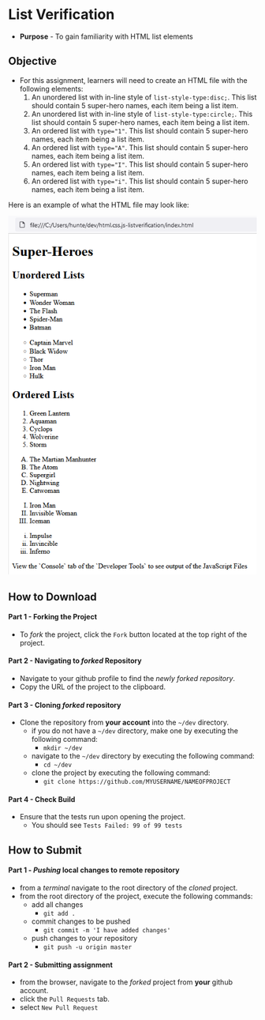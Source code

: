 # List Verification

* **Purpose** - To gain familiarity with HTML list elements




## Objective
* For this assignment, learners will need to create an HTML file with the following elements:
  1. An unordered list with in-line style of `list-style-type:disc;`. This list should contain 5 super-hero names, each item being a list item.
  2. An unordered list with in-line style of `list-style-type:circle;`. This list should contain 5 super-hero names, each item being a list item.
  3. An ordered list with `type="1"`. This list should contain 5 super-hero names, each item being a list item.
  4. An ordered list with `type="A"`. This list should contain 5 super-hero names, each item being a list item.
  5. An ordered list with `type="I"`. This list should contain 5 super-hero names, each item being a list item.
  6. An ordered list with `type="i"`. This list should contain 5 super-hero names, each item being a list item.

Here is an example of what the HTML file may look like:

[![](./img/solution.PNG)](./img/solution.PNG)




## How to Download

#### Part 1 - Forking the Project
* To _fork_ the project, click the `Fork` button located at the top right of the project.


#### Part 2 - Navigating to _forked_ Repository
* Navigate to your github profile to find the _newly forked repository_.
* Copy the URL of the project to the clipboard.

#### Part 3 - Cloning _forked_ repository
* Clone the repository from **your account** into the `~/dev` directory.
  * if you do not have a `~/dev` directory, make one by executing the following command:
    * `mkdir ~/dev`
  * navigate to the `~/dev` directory by executing the following command:
    * `cd ~/dev`
  * clone the project by executing the following command:
    * `git clone https://github.com/MYUSERNAME/NAMEOFPROJECT`

#### Part 4 - Check Build
* Ensure that the tests run upon opening the project.
    * You should see `Tests Failed: 99 of 99 tests`







## How to Submit

#### Part 1 -  _Pushing_ local changes to remote repository
* from a _terminal_ navigate to the root directory of the _cloned_ project.
* from the root directory of the project, execute the following commands:
    * add all changes
      * `git add .`
    * commit changes to be pushed
      * `git commit -m 'I have added changes'`
    * push changes to your repository
      * `git push -u origin master`

#### Part 2 - Submitting assignment
* from the browser, navigate to the _forked_ project from **your** github account.
* click the `Pull Requests` tab.
* select `New Pull Request`
